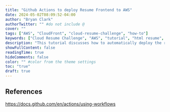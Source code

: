 ```yaml
---
title: "Github Actions to deploy Resume Frontend to AWS"
date: 2024-05-02T08:09:52-04:00
author: "Bryan Clark"
authorTwitter: "" #do not include @
cover: ""
tags: ["AWS", "CloudFront", "cloud-resume-challenge", "how-to"]
keywords: ["Cloud Resume Challenge", "AWS", "tutorial", "html resume", "Github Copilot", "CloudFront CDN"]
description: "This tutorial discusses how to automatically deploy the resume front end code to an AWS S3 static website."
showFullContent: false
readingTime: true
hideComments: false
color: "" #color from the theme settings
toc: "true"
draft: true
---
```


## References
https://docs.github.com/en/actions/using-workflows